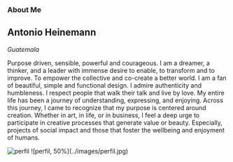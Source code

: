 ### About Me
## Antonio Heinemann

*Guatemala*


Purpose driven, sensible, powerful and courageous. I am a dreamer, a thinker, and a leader with immense desire to enable, to transform and to improve. To empower the collective and co-create a better world. I am a fan of beautiful, simple and functional design. I admire authenticity and humbleness. I respect people that walk their talk and live by love. My entire life has been a journey of understanding, expressing, and enjoying. Across this journey, I came to recognize that my purpose is centered around creation. Whether in art, in life, or in business, I feel a deep urge to participate in creative processes that generate value or beauty. Especially, projects of social impact and those that foster the wellbeing and enjoyment of humans.

<img src="[](../images/perfil.jpg)" alt="perfil" width="200"/>
![perfil, 50%](../images/perfil.jpg)
